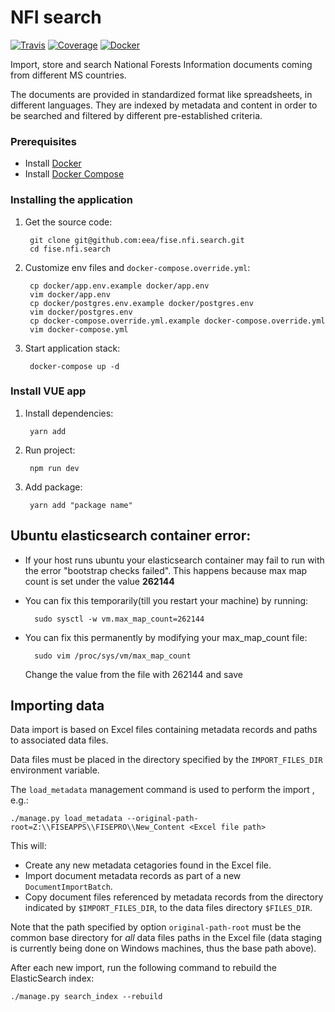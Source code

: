 # NFI search

[![Travis](https://travis-ci.org/eea/fise.nfi.search.svg?branch=master)](
https://travis-ci.org/eea/fise.nfi.search)
[![Coverage](https://coveralls.io/repos/github/eea/fise.nfi.search/badge.svg?branch=master)](https://coveralls.io/github/eea/fise.nfi.search?branch=master)
[![Docker](https://dockerbuildbadges.quelltext.eu/status.svg?organization=eeacms&repository=fise.nfi.search)](https://hub.docker.com/r/eeacms/fise.nfi.search/builds)

Import, store and search National Forests Information documents coming from different MS countries.

The documents are provided in standardized format like spreadsheets, in different languages. They are indexed by metadata and content in order to be searched and filtered by different pre-established criteria.

### Prerequisites

* Install [Docker](https://docs.docker.com/engine/installation/)
* Install [Docker Compose](https://docs.docker.com/compose/install/)

### Installing the application
1. Get the source code:

        git clone git@github.com:eea/fise.nfi.search.git
        cd fise.nfi.search

1. Customize env files and `docker-compose.override.yml`:

        cp docker/app.env.example docker/app.env
        vim docker/app.env
        cp docker/postgres.env.example docker/postgres.env
        vim docker/postgres.env
        cp docker-compose.override.yml.example docker-compose.override.yml
        vim docker-compose.yml
        
1. Start application stack:

        docker-compose up -d
        

### Install VUE app

1. Install dependencies:

        yarn add

1. Run project: 
        
        npm run dev

1. Add package: 
        
        yarn add "package name"

## Ubuntu elasticsearch container error:
* If your host runs ubuntu your elasticsearch container may fail to run with the error "bootstrap checks failed".
  This happens because max map count is set under the value __262144__
* You can fix this temporarily(till you restart your machine) by running:

        sudo sysctl -w vm.max_map_count=262144
* You can fix this permanently by modifying your max_map_count file:

        sudo vim /proc/sys/vm/max_map_count
  Change the value from the file with 262144 and save


## Importing data

Data import is based on Excel files containing metadata records and paths to associated data files.  

Data files must be placed in the directory specified by the `IMPORT_FILES_DIR` environment variable. 
  
The `load_metadata` management command is used to perform the import , e.g.:

    ./manage.py load_metadata --original-path-root=Z:\\FISEAPPS\\FISEPRO\\New_Content <Excel file path>

This will:
- Create any new metadata cetagories found in the Excel file.
- Import document metadata records as part of a new `DocumentImportBatch`.
- Copy document files referenced by metadata records from the directory indicated by `$IMPORT_FILES_DIR`, 
to the data files directory `$FILES_DIR`.   
 
Note that the path specified by option `original-path-root` must be the common base directory for _all_ data files 
paths in the Excel file (data staging is currently being done on Windows machines, thus the base path above). 

After each new import, run the following command to rebuild the ElasticSearch index:
      
    ./manage.py search_index --rebuild
